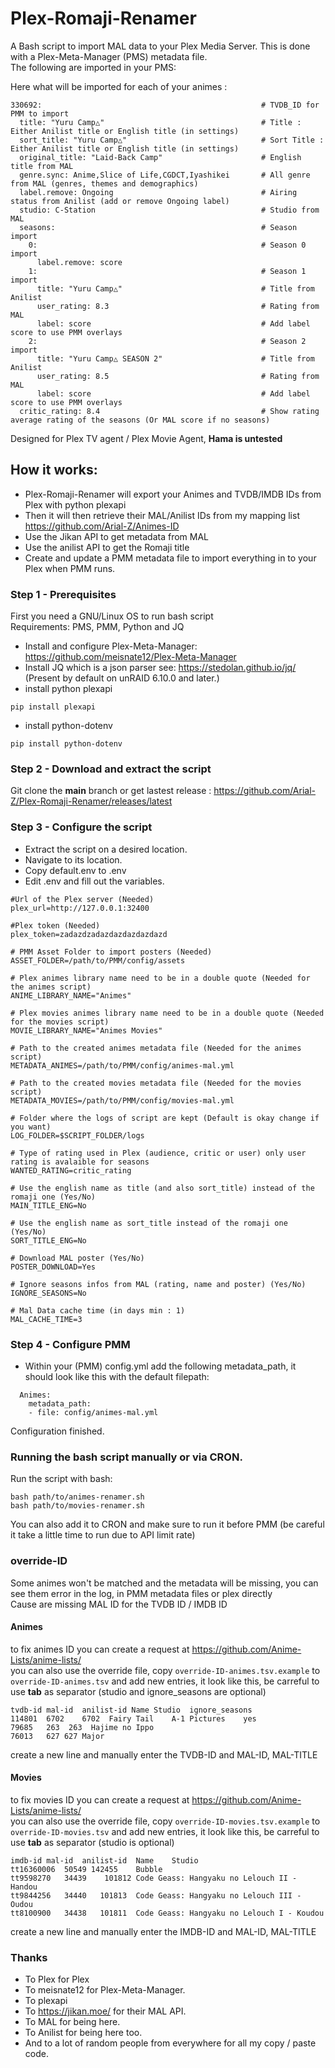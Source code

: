 # Plex-Romaji-Renamer

A Bash script to import MAL data to your Plex Media Server. This is done with a Plex-Meta-Manager (PMS) metadata file.<br/>
The following are imported in your PMS:

Here what will be imported for each of your animes :
```
330692:                                                 # TVDB_ID for PMM to import
  title: "Yuru Camp△"                                   # Title : Either Anilist title or English title (in settings)
  sort_title: "Yuru Camp△"                              # Sort Title : Either Anilist title or English title (in settings)
  original_title: "Laid-Back Camp"                      # English title from MAL
  genre.sync: Anime,Slice of Life,CGDCT,Iyashikei       # All genre from MAL (genres, themes and demographics)
  label.remove: Ongoing                                 # Airing status from Anilist (add or remove Ongoing label)
  studio: C-Station                                     # Studio from MAL
  seasons:                                              # Season import
    0:                                                  # Season 0 import                 
      label.remove: score                               
    1:                                                  # Season 1 import
      title: "Yuru Camp△"                               # Title from Anilist                            
      user_rating: 8.3                                  # Rating from MAL
      label: score                                      # Add label score to use PMM overlays
    2:                                                  # Season 2 import
      title: "Yuru Camp△ SEASON 2"                      # Title from Anilist
      user_rating: 8.5                                  # Rating from MAL
      label: score                                      # Add label score to use PMM overlays
  critic_rating: 8.4                                    # Show rating average rating of the seasons (Or MAL score if no seasons)
```
  
Designed for Plex TV agent / Plex Movie Agent, <b>Hama is untested</b>
  
 ## How it works:
  - Plex-Romaji-Renamer will export your Animes and TVDB/IMDB IDs from Plex with python plexapi
  - Then it will then retrieve their MAL/Anilist IDs from my mapping list https://github.com/Arial-Z/Animes-ID
  - Use the Jikan API to get metadata from MAL
  - Use the anilist API to get the Romaji title
  - Create and update a PMM metadata file to import everything in to your Plex when PMM runs.

### Step 1 - Prerequisites
First you need a GNU/Linux OS to run bash script<br/>
  Requirements: PMS, PMM, Python and JQ<br/>
  - Install and configure Plex-Meta-Manager: https://github.com/meisnate12/Plex-Meta-Manager<br/>
  - Install JQ which is a json parser see: https://stedolan.github.io/jq/ (Present by default on unRAID 6.10.0 and later.)<br/>
  - install python plexapi
  ```
  pip install plexapi
  ```
  - install python-dotenv
  ```
  pip install python-dotenv
  ```

### Step 2 - Download and extract the script
Git clone the **main** branch or get lastest release : https://github.com/Arial-Z/Plex-Romaji-Renamer/releases/latest

### Step 3 - Configure the script
  - Extract the script on a desired location.<br/>
  - Navigate to its location.<br/>
  - Copy default.env to .env<br/>
  - Edit .env and fill out the variables.<br/>
```
#Url of the Plex server (Needed)
plex_url=http://127.0.0.1:32400

#Plex token (Needed)
plex_token=zadazdzadazdazdazdazdazd

# PMM Asset Folder to import posters (Needed)
ASSET_FOLDER=/path/to/PMM/config/assets

# Plex animes library name need to be in a double quote (Needed for the animes script)
ANIME_LIBRARY_NAME="Animes"

# Plex movies animes library name need to be in a double quote (Needed for the movies script)
MOVIE_LIBRARY_NAME="Animes Movies"

# Path to the created animes metadata file (Needed for the animes script)
METADATA_ANIMES=/path/to/PMM/config/animes-mal.yml

# Path to the created movies metadata file (Needed for the movies script)
METADATA_MOVIES=/path/to/PMM/config/movies-mal.yml

# Folder where the logs of script are kept (Default is okay change if you want)
LOG_FOLDER=$SCRIPT_FOLDER/logs

# Type of rating used in Plex (audience, critic or user) only user rating is avalaible for seasons
WANTED_RATING=critic_rating

# Use the english name as title (and also sort_title) instead of the romaji one (Yes/No)
MAIN_TITLE_ENG=No

# Use the english name as sort_title instead of the romaji one (Yes/No)
SORT_TITLE_ENG=No

# Download MAL poster (Yes/No)
POSTER_DOWNLOAD=Yes

# Ignore seasons infos from MAL (rating, name and poster) (Yes/No)
IGNORE_SEASONS=No

# Mal Data cache time (in days min : 1)
MAL_CACHE_TIME=3
```

### Step 4 - Configure PMM 
  - Within your (PMM) config.yml add the following metadata_path, it should look like this with the default filepath:
```
  Animes:
    metadata_path:
    - file: config/animes-mal.yml
```
Configuration finished.
### Running the bash script manually or via CRON.

Run the script with bash:<br/>
```
bash path/to/animes-renamer.sh
bash path/to/movies-renamer.sh
```
You can also add it to CRON and make sure to run it before PMM (be careful it take a little time to run due to API limit rate)

### override-ID
Some animes won't be matched and the metadata will be missing, you can see them error in the log, in PMM metadata files or plex directly<br/>
Cause are missing MAL ID for the TVDB ID / IMDB ID<br/>
#### Animes
to fix animes ID you can create a request at https://github.com/Anime-Lists/anime-lists/<br/>
you can also use the override file, copy `override-ID-animes.tsv.example` to `override-ID-animes.tsv` and add new entries, it look like this, be carreful to use **tab** as separator (studio and ignore_seasons are optional)
```
tvdb-id	mal-id	anilist-id Name	Studio	ignore_seasons
114801	6702	6702  Fairy Tail	A-1 Pictures	yes
79685	263	 263  Hajime no Ippo		
76013	627	627 Major		
```
create a new line and manually enter the TVDB-ID and MAL-ID, MAL-TITLE<br/>
#### Movies
to fix movies ID you can create a request at https://github.com/Anime-Lists/anime-lists/<br/>
you can also use the override file, copy `override-ID-movies.tsv.example` to `override-ID-movies.tsv` and add new entries, it look like this, be carreful to use **tab** as separator (studio is optional)
```
imdb-id	mal-id	anilist-id  Name	Studio
tt16360006	50549 142455	Bubble
tt9598270	34439	 101812 Code Geass: Hangyaku no Lelouch II - Handou
tt9844256	34440	101813  Code Geass: Hangyaku no Lelouch III - Oudou
tt8100900	34438	101811  Code Geass: Hangyaku no Lelouch I - Koudou
```
create a new line and manually enter the IMDB-ID and MAL-ID, MAL-TITLE

### Thanks
  - To Plex for Plex
  - To meisnate12 for Plex-Meta-Manager.
  - To plexapi
  - To https://jikan.moe/ for their MAL API.
  - To MAL for being here.
  - To Anilist for being here too.
  - And to a lot of random people from everywhere for all my copy / paste code.
